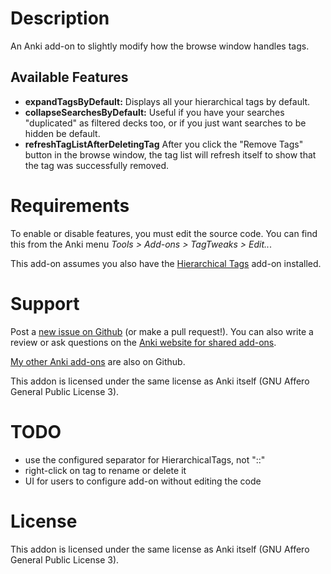 # Description

An Anki add-on to slightly modify how the browse window handles tags.

## Available Features

- **expandTagsByDefault:** Displays all your hierarchical tags by default.
- **collapseSearchesByDefault:** Useful if you have your searches "duplicated"
  as filtered decks too, or if you just want searches to be hidden be default.
- **refreshTagListAfterDeletingTag** After you click the "Remove Tags" button
  in the browse window, the tag list will refresh itself to show that the tag
  was successfully removed.

# Requirements

To enable or disable features, you must edit the source code. You can find this
from the Anki menu *Tools &gt; Add-ons &gt; TagTweaks &gt; Edit..*.

This add-on assumes you also have the
[Hierarchical Tags](https://ankiweb.net/shared/info/1089921461)
add-on installed.

# Support

Post a [new issue on Github](https://github.com/Arthaey/anki-tag-tweaks/issues/new)
(or make a pull request!). You can also write a review or ask questions on the
[Anki website for shared add-ons](https://ankiweb.net/shared/info/1384323610).

[My other Anki add-ons](https://github.com/search?q=user%3AArthaey+anki)
are also on Github.

This addon is licensed under the same license as Anki itself (GNU Affero
General Public License 3).

# TODO

- use the configured separator for HierarchicalTags, not "::"
- right-click on tag to rename or delete it
- UI for users to configure add-on without editing the code

# License

This addon is licensed under the same license as Anki itself (GNU Affero General
Public License 3).
